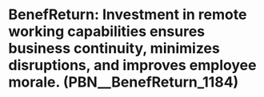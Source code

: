 # BenefReturn: __Investment in remote working capabilities ensures business continuity, minimizes disruptions, and improves employee morale.__ (PBN__BenefReturn_1184)

